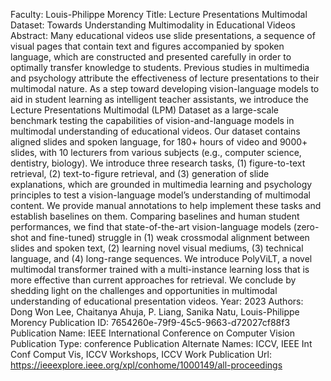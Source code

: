 Faculty: Louis-Philippe Morency
Title: Lecture Presentations Multimodal Dataset: Towards Understanding Multimodality in Educational Videos
Abstract: Many educational videos use slide presentations, a sequence of visual pages that contain text and figures accompanied by spoken language, which are constructed and presented carefully in order to optimally transfer knowledge to students. Previous studies in multimedia and psychology attribute the effectiveness of lecture presentations to their multimodal nature. As a step toward developing vision-language models to aid in student learning as intelligent teacher assistants, we introduce the Lecture Presentations Multimodal (LPM) Dataset as a large-scale benchmark testing the capabilities of vision-and-language models in multimodal understanding of educational videos. Our dataset contains aligned slides and spoken language, for 180+ hours of video and 9000+ slides, with 10 lecturers from various subjects (e.g., computer science, dentistry, biology). We introduce three research tasks, (1) figure-to-text retrieval, (2) text-to-figure retrieval, and (3) generation of slide explanations, which are grounded in multimedia learning and psychology principles to test a vision-language model’s understanding of multimodal content. We provide manual annotations to help implement these tasks and establish baselines on them. Comparing baselines and human student performances, we find that state-of-the-art vision-language models (zero-shot and fine-tuned) struggle in (1) weak crossmodal alignment between slides and spoken text, (2) learning novel visual mediums, (3) technical language, and (4) long-range sequences. We introduce PolyViLT, a novel multimodal transformer trained with a multi-instance learning loss that is more effective than current approaches for retrieval. We conclude by shedding light on the challenges and opportunities in multimodal understanding of educational presentation videos.
Year: 2023
Authors: Dong Won Lee, Chaitanya Ahuja, P. Liang, Sanika Natu, Louis-Philippe Morency
Publication ID: 7654260e-79f9-45c5-9663-d72027cf88f3
Publication Name: IEEE International Conference on Computer Vision
Publication Type: conference
Publication Alternate Names: ICCV, IEEE Int Conf Comput Vis, ICCV Workshops, ICCV Work
Publication Url: https://ieeexplore.ieee.org/xpl/conhome/1000149/all-proceedings
